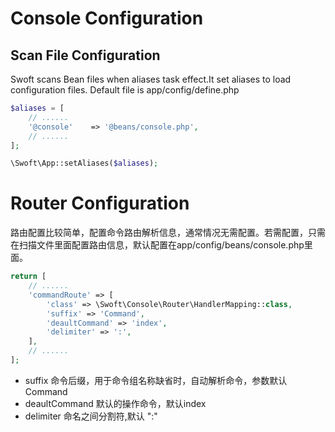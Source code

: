 # Console Configuration


## Scan File Configuration
Swoft scans Bean files when aliases task effect.It set aliases to load configuration files. Default file is app/config/define.php

```php
$aliases = [
    // ......
    '@console'    => '@beans/console.php',
    // ......
];

\Swoft\App::setAliases($aliases);
```

# Router Configuration

路由配置比较简单，配置命令路由解析信息，通常情况无需配置。若需配置，只需在扫描文件里面配置路由信息，默认配置在app/config/beans/console.php里面。

```php
return [
    // ......
    'commandRoute' => [
        'class' => \Swoft\Console\Router\HandlerMapping::class,
        'suffix' => 'Command',
        'deaultCommand' => 'index',
        'delimiter' => ':',
    ],
    // ......
];
```

- suffix 命令后缀，用于命令组名称缺省时，自动解析命令，参数默认Command
- deaultCommand 默认的操作命令，默认index
- delimiter 命名之间分割符,默认 ":"
